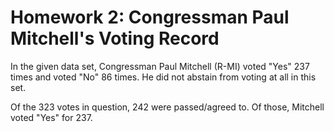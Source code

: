 # Homework 2: Congressman Paul Mitchell's Voting Record #

In the given data set, Congressman Paul Mitchell (R-MI) voted "Yes" 237 times and voted "No" 86 times. He did not abstain from voting at all in this set.

Of the 323 votes in question, 242 were passed/agreed to. Of those, Mitchell voted "Yes" for 237. 
